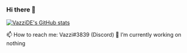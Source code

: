 ### Hi there 👋

[![VazziDE's GitHub stats](https://github-readme-stats.vercel.app/api?username=VazziDE)](https://github.com/VazziDE/github-readme-stats)

📫 How to reach me: Vazzi#3839 (Discord)
🔭 I’m currently working on nothing

<!--
**VazziDE/VazziDE** is a ✨ _special_ ✨ repository because its `README.md` (this file) appears on your GitHub profile.

📫 How to reach me: Vazzi#3839 (Discord)
🔭 I’m currently working on Kogle

Here are some ideas to get you started:

- 🔭 I’m currently working on ...
- 🌱 I’m currently learning ...
- 👯 I’m looking to collaborate on ...
- 🤔 I’m looking for help with ...
- 💬 Ask me about ...
- 📫 How to reach me: ...
- 😄 Pronouns: ...
- ⚡ Fun fact: ...
-->
